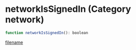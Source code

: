 # networkIsSignedIn (Category network)

```js
function networkIsSignedIn(): boolean
```

[filename](networkIsSignedIn_m.md ':include')